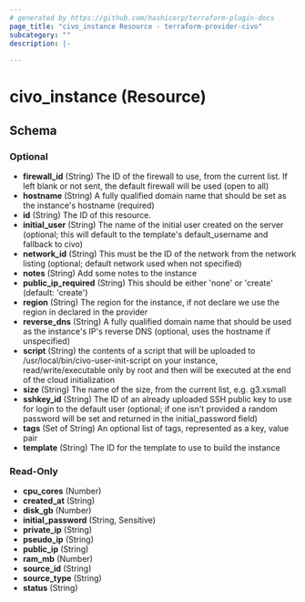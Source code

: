 ```yaml
---
# generated by https://github.com/hashicorp/terraform-plugin-docs
page_title: "civo_instance Resource - terraform-provider-civo"
subcategory: ""
description: |-
  
---
```


# civo_instance (Resource)





<!-- schema generated by tfplugindocs -->
## Schema

### Optional

- **firewall_id** (String) The ID of the firewall to use, from the current list. If left blank or not sent, the default firewall will be used (open to all)
- **hostname** (String) A fully qualified domain name that should be set as the instance's hostname (required)
- **id** (String) The ID of this resource.
- **initial_user** (String) The name of the initial user created on the server (optional; this will default to the template's default_username and fallback to civo)
- **network_id** (String) This must be the ID of the network from the network listing (optional; default network used when not specified)
- **notes** (String) Add some notes to the instance
- **public_ip_required** (String) This should be either 'none' or 'create' (default: 'create')
- **region** (String) The region for the instance, if not declare we use the region in declared in the provider
- **reverse_dns** (String) A fully qualified domain name that should be used as the instance's IP's reverse DNS (optional, uses the hostname if unspecified)
- **script** (String) the contents of a script that will be uploaded to /usr/local/bin/civo-user-init-script on your instance, read/write/executable only by root and then will be executed at the end of the cloud initialization
- **size** (String) The name of the size, from the current list, e.g. g3.xsmall
- **sshkey_id** (String) The ID of an already uploaded SSH public key to use for login to the default user (optional; if one isn't provided a random password will be set and returned in the initial_password field)
- **tags** (Set of String) An optional list of tags, represented as a key, value pair
- **template** (String) The ID for the template to use to build the instance

### Read-Only

- **cpu_cores** (Number)
- **created_at** (String)
- **disk_gb** (Number)
- **initial_password** (String, Sensitive)
- **private_ip** (String)
- **pseudo_ip** (String)
- **public_ip** (String)
- **ram_mb** (Number)
- **source_id** (String)
- **source_type** (String)
- **status** (String)


